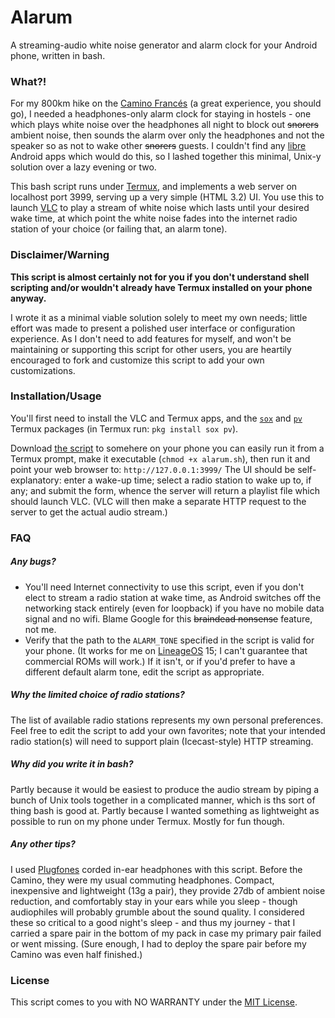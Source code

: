 # Alarum

A streaming-audio white noise generator and alarm clock for your Android phone, written in bash.

### What?!

For my 800km hike on the [Camino Francés](https://en.wikipedia.org/wiki/French_Way) (a great experience, you should go), I needed a headphones-only alarm clock for staying in hostels - one which plays white noise over the headphones all night to block out ~~snorers~~ ambient noise, then sounds the alarm over only the headphones and not the speaker so as not to wake other ~~snorers~~ guests.  I couldn't find any [libre](https://en.wikipedia.org/wiki/Libre_software) Android apps which would do this, so I lashed together this minimal, Unix-y solution over a lazy evening or two.

This bash script runs under [Termux](https://termux.com/), and implements a web server on localhost port 3999, serving up a very simple (HTML 3.2) UI.  You use this to launch [VLC](https://www.videolan.org/vlc/download-android.html) to play a stream of white noise which lasts until your desired wake time, at which point the white noise fades into the internet radio station of your choice (or failing that, an alarm tone).

### Disclaimer/Warning

**This script is almost certainly not for you if you don't understand shell scripting and/or wouldn't already have Termux installed on your phone anyway.**

I wrote it as a minimal viable solution solely to meet my own needs; little effort was made to present a polished user interface or configuration experience.  As I don't need to add features for myself, and won't be maintaining or supporting this script for other users, you are heartily encouraged to fork and customize this script to add your own customizations.

### Installation/Usage

You'll first need to install the VLC and Termux apps, and the [`sox`](http://sox.sourceforge.net/) and [`pv`](https://www.ivarch.com/programs/pv.shtml) Termux packages (in Termux run: `pkg install sox pv`).

Download [the script](alarum.sh) to somehere on your phone you can easily run it from a Termux prompt, make it executable (`chmod +x alarum.sh`), then run it and point your web browser to: `http://127.0.0.1:3999/`  The UI should be self-explanatory: enter a wake-up time; select a radio station to wake up to, if any; and submit the form, whence the server will return a playlist file which should launch VLC.  (VLC will then make a separate HTTP request to the server to get the actual audio stream.)

### FAQ

##### Any bugs?

 * You'll need Internet connectivity to use this script, even if you don't elect to stream a radio station at wake time, as Android switches off the networking stack entirely (even for loopback) if you have no mobile data signal and no wifi.  Blame Google for this ~~braindead nonsense~~ feature, not me.
 * Verify that the path to the `ALARM_TONE` specified in the script is valid for your phone.  (It works for me on [LineageOS](https://www.lineageos.org/) 15; I can't guarantee that commercial ROMs will work.)  If it isn't, or if you'd prefer to have a different default alarm tone, edit the script as appropriate.

##### Why the limited choice of radio stations?

The list of available radio stations represents my own personal preferences.  Feel free to edit the script to add your own favorites; note that your intended radio station(s) will need to support plain (Icecast-style) HTTP streaming.

##### Why did you write it in bash?

Partly because it would be easiest to produce the audio stream by piping a bunch of Unix tools together in a complicated manner, which is ths sort of thing bash is good at.  Partly because I wanted something as lightweight as possible to run on my phone under Termux.  Mostly for fun though.

##### Any other tips?

I used [Plugfones](https://www.plugfones.com/) corded in-ear headphones with this script.  Before the Camino, they were my usual commuting headphones.  Compact, inexpensive and lightweight (13g a pair), they provide 27db of ambient noise reduction, and comfortably stay in your ears while you sleep - though audiophiles will probably grumble about the sound quality.  I considered these so critical to a good night's sleep - and thus my journey - that I carried a spare pair in the bottom of my pack in case my primary pair failed or went missing.  (Sure enough, I had to deploy the spare pair before my Camino was even half finished.)

### License

This script comes to you with NO WARRANTY under the [MIT License](LICENSE).
